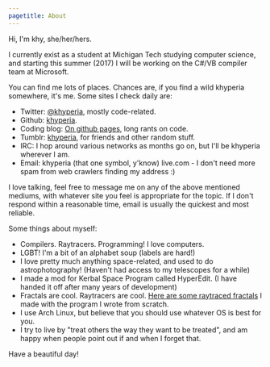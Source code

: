```yaml
---
pagetitle: About
---
```


Hi, I'm khy, she/her/hers.

I currently exist as a student at Michigan Tech studying computer science, and starting this summer (2017) I will be working on the C#/VB compiler team at Microsoft.

You can find me lots of places. Chances are, if you find a wild khyperia somewhere, it's me. Some sites I check daily are:

* Twitter: [\@khyperia](https://twitter.com/khyperia), mostly code-related.
* Github: [khyperia](https://github.com/khyperia).
* Coding blog: [On github pages](https://khyperia.github.io/), long rants on code.
* Tumblr: [khyperia](https://blog.khyperia.com/), for friends and other random stuff.
* IRC: I hop around various networks as months go on, but I'll be khyperia wherever I am.
* Email: khyperia (that one symbol, y'know) live.com - I don't need more spam from web crawlers finding my address :)

I love talking, feel free to message me on any of the above mentioned mediums, with whatever site you feel is appropriate for the topic. If I don't respond within a reasonable time, email is usually the quickest and most reliable.

Some things about myself:

* Compilers. Raytracers. Programming! I love computers.
* LGBT! I'm a bit of an alphabet soup (labels are hard!)
* I love pretty much anything space-related, and used to do astrophotography! (Haven't had access to my telescopes for a while)
* I made a mod for Kerbal Space Program called HyperEdit. (I have handed it off after many years of development)
* Fractals are cool. Raytracers are cool. [Here are some raytraced fractals](https://imgur.com/a/rmM4v) I made with the program I wrote from scratch.
* I use Arch Linux, but believe that you should use whatever OS is best for you.
* I try to live by "treat others the way they want to be treated", and am happy when people point out if and when I forget that.

Have a beautiful day!
